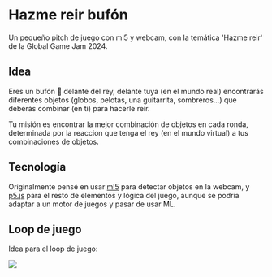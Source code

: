 # Hazme reir bufón

Un pequeño pitch de juego con ml5 y webcam, con la temática 'Hazme reir' de la Global Game Jam 2024.

## Idea

Eres un bufón 🤡 delante del rey, delante tuya (en el mundo real) encontrarás diferentes objetos (globos, pelotas, una guitarrita, sombreros...) que deberás combinar (en ti) para hacerle reir.

Tu misión es encontrar la mejor combinación de objetos en cada ronda, determinada por la reaccion que tenga el rey (en el mundo virtual) a tus combinaciones de objetos.

## Tecnología

Originalmente pensé en usar [ml5](https://ml5js.org/) para detectar objetos en la webcam, y [p5.js](https://p5js.org/) para el resto de elementos y lógica del juego, aunque se podria adaptar a un motor de juegos y pasar de usar ML.

## Loop de juego

Idea para el loop de juego:

[![](https://mermaid.ink/img/pako:eNplkrFOAzEMhl8l8tQT7XC9rQMsHZGKBGMWNzE0cHGqJCeEqj4MT4IEL4aTHkcLmRz7__39p8sBTLAEK3jsw6vZYczqYa05ZalmM8fOuNA0mjVLnWcaagt9SMoMxBkV5vj1njSr6ZhIVTAwKhP81jHKFlbnGkuKVdg-Uw5JQ6MWi2slNiuEW6Li7mXAo0IRqz0Kre9R1CVOTVhtJZjmYq5Xg71pDxo-PzbVLBFiJJPDjYaj5joWoUquytPgsRXqVVsXT2MOY6ZUpov2B1vkE2dZOWvymBxayTnmPaGK91da3LU4g4tiWbZTjCFO_OUZv9y7Yi3Sy04taoC7YP6yx_Elq_vP6i6-Fe2I6qYGzMFT9OisPJJD-YUa8o48aVhJaTG-aNB8FB0OOdy_sYFVjgPNYdhbzLR2-BTRn5rHb3tQzII?type=png)](https://mermaid.live/edit#pako:eNplkrFOAzEMhl8l8tQT7XC9rQMsHZGKBGMWNzE0cHGqJCeEqj4MT4IEL4aTHkcLmRz7__39p8sBTLAEK3jsw6vZYczqYa05ZalmM8fOuNA0mjVLnWcaagt9SMoMxBkV5vj1njSr6ZhIVTAwKhP81jHKFlbnGkuKVdg-Uw5JQ6MWi2slNiuEW6Li7mXAo0IRqz0Kre9R1CVOTVhtJZjmYq5Xg71pDxo-PzbVLBFiJJPDjYaj5joWoUquytPgsRXqVVsXT2MOY6ZUpov2B1vkE2dZOWvymBxayTnmPaGK91da3LU4g4tiWbZTjCFO_OUZv9y7Yi3Sy04taoC7YP6yx_Elq_vP6i6-Fe2I6qYGzMFT9OisPJJD-YUa8o48aVhJaTG-aNB8FB0OOdy_sYFVjgPNYdhbzLR2-BTRn5rHb3tQzII)